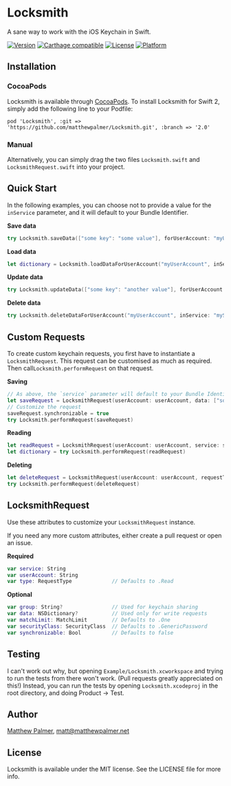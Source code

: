 # Locksmith

A sane way to work with the iOS Keychain in Swift.

<!--[![CI Status](http://img.shields.io/travis/matthewpalmer/Locksmith.svg?style=flat)](https://travis-ci.org/matthewpalmer/Locksmith)-->
[![Version](https://img.shields.io/cocoapods/v/Locksmith.svg?style=flat)](http://cocoadocs.org/docsets/Locksmith)
[![Carthage compatible](https://img.shields.io/badge/Carthage-compatible-4BC51D.svg?style=flat)](https://github.com/Carthage/Carthage)
[![License](https://img.shields.io/cocoapods/l/Locksmith.svg?style=flat)](http://cocoadocs.org/docsets/Locksmith)
[![Platform](https://img.shields.io/cocoapods/p/Locksmith.svg?style=flat)](http://cocoadocs.org/docsets/Locksmith)

 
## Installation

### CocoaPods

Locksmith is available through [CocoaPods](http://cocoapods.org). To install
Locksmith for Swift 2, simply add the following line to your Podfile:

    pod 'Locksmith', :git => 'https://github.com/matthewpalmer/Locksmith.git', :branch => '2.0'


### Manual

Alternatively, you can simply drag the two files `Locksmith.swift` and `LocksmithRequest.swift` into your project.

## Quick Start

In the following examples, you can choose not to provide a value for the `inService` parameter, and it will default to your Bundle Identifier.

**Save data**

```swift
try Locksmith.saveData(["some key": "some value"], forUserAccount: "myUserAccount", inService: "myService")
```

**Load data**

```swift
let dictionary = Locksmith.loadDataForUserAccount("myUserAccount", inService: "myService")
```

**Update data**

```swift
try Locksmith.updateData(["some key": "another value"], forUserAccount: "myUserAccount", inService: "myService")
```

**Delete data**

```swift
try Locksmith.deleteDataForUserAccount("myUserAccount", inService: "myService")
```

## Custom Requests
To create custom keychain requests, you first have to instantiate a `LocksmithRequest`. This request can be customised as much as required. Then call`Locksmith.performRequest` on that request.

**Saving**
```swift
// As above, the `service` parameter will default to your Bundle Identifier if omitted.
let saveRequest = LocksmithRequest(userAccount: userAccount, data: ["some key": "some value"], service: service)
// Customize the request
saveRequest.synchronizable = true
try Locksmith.performRequest(saveRequest)
```

**Reading**
```swift
let readRequest = LocksmithRequest(userAccount: userAccount, service: service)
let dictionary = try Locksmith.performRequest(readRequest)
```

**Deleting**
```swift
let deleteRequest = LocksmithRequest(userAccount: userAccount, requestType: .Delete, service: service)
try Locksmith.performRequest(deleteRequest)
```

## LocksmithRequest
Use these attributes to customize your `LocksmithRequest` instance.

If you need any more custom attributes, either create a pull request or open an issue.

**Required**
```swift
var service: String
var userAccount: String
var type: RequestType             // Defaults to .Read
```

**Optional**
```swift
var group: String?                // Used for keychain sharing
var data: NSDictionary?           // Used only for write requests
var matchLimit: MatchLimit        // Defaults to .One
var securityClass: SecurityClass  // Defaults to .GenericPassword
var synchronizable: Bool          // Defaults to false
```

## Testing
I can't work out why, but opening `Example/Locksmith.xcworkspace` and trying to run the tests from there won't work. (Pull requests greatly appreciated on this!) Instead, you can run the tests by opening `Locksmith.xcodeproj` in the root directory, and doing Product -> Test.
 
## Author

[Matthew Palmer](http://matthewpalmer.net), matt@matthewpalmer.net

## License

Locksmith is available under the MIT license. See the LICENSE file for more info.
